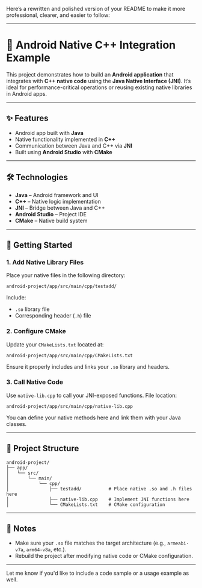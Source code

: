 Here’s a rewritten and polished version of your README to make it more professional, clearer, and easier to follow:

---

# 📱 Android Native C++ Integration Example

This project demonstrates how to build an **Android application** that integrates with **C++ native code** using the **Java Native Interface (JNI)**. It’s ideal for performance-critical operations or reusing existing native libraries in Android apps.

---

## ✨ Features

* Android app built with **Java**
* Native functionality implemented in **C++**
* Communication between Java and C++ via **JNI**
* Built using **Android Studio** with **CMake**

---

## 🛠️ Technologies

* **Java** – Android framework and UI
* **C++** – Native logic implementation
* **JNI** – Bridge between Java and C++
* **Android Studio** – Project IDE
* **CMake** – Native build system

---

## 🚀 Getting Started

### 1. Add Native Library Files

Place your native files in the following directory:

```
android-project/app/src/main/cpp/testadd/
```

Include:

* `.so` library file
* Corresponding header (`.h`) file

### 2. Configure CMake

Update your `CMakeLists.txt` located at:

```
android-project/app/src/main/cpp/CMakeLists.txt
```

Ensure it properly includes and links your `.so` library and headers.

### 3. Call Native Code

Use `native-lib.cpp` to call your JNI-exposed functions. File location:

```
android-project/app/src/main/cpp/native-lib.cpp
```

You can define your native methods here and link them with your Java classes.

---

## 📂 Project Structure

```
android-project/
├── app/
│   └── src/
│       └── main/
│           └── cpp/
│               ├── testadd/          # Place native .so and .h files here
│               ├── native-lib.cpp    # Implement JNI functions here
│               └── CMakeLists.txt    # CMake configuration
```

---

## 📘 Notes

* Make sure your `.so` file matches the target architecture (e.g., `armeabi-v7a`, `arm64-v8a`, etc.).
* Rebuild the project after modifying native code or CMake configuration.

---

Let me know if you'd like to include a code sample or a usage example as well.
